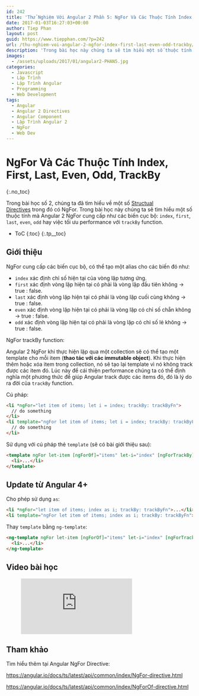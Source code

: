 ```yaml
---
id: 242
title: 'Thử Nghiệm Với Angular 2 Phần 5: NgFor Và Các Thuộc Tính Index, First, Last, Even, Odd, TrackBy'
date: 2017-01-03T16:27:03+00:00
author: Tiep Phan
layout: post
guid: https://www.tiepphan.com/?p=242
url: /thu-nghiem-voi-angular-2-ngfor-index-first-last-even-odd-trackby/
description: 'Trong bài học này chúng ta sẽ tìm hiểu một số thuộc tính mà Angular 2 NgFor cung cấp như các biến cục bộ: index, first, last, even, odd hay việc tối ưu performance với trackBy function.'
images:
  - /assets/uploads/2017/01/angular2-PHAN5.jpg
categories:
  - Javascript
  - Lập Trình
  - Lập Trình Angular
  - Programming
  - Web Development
tags:
  - Angular
  - Angular 2 Directives
  - Angular Component
  - Lập Trình Angular 2
  - NgFor
  - Web Dev
---
```


# NgFor Và Các Thuộc Tính Index, First, Last, Even, Odd, TrackBy
{:.no_toc}

Trong bài học số 2, chúng ta đã tìm hiểu về một số <a href="/thu-nghiem-voi-angular-2-built-in-directives-ngif-ngfor-ngswitchcase/" target="_blank">Structual Directives</a> trong đó có NgFor. Trong bài học này chúng ta sẽ tìm hiểu một số thuộc tính mà Angular 2 NgFor cung cấp như các biến cục bộ: `index`, `first`, `last`, `even`, `odd` hay việc tối ưu performance với `trackBy` function.

* ToC
{:toc}
{:.tp__toc}

## Giới thiệu

NgFor cung cấp các biến cục bộ, có thể tạo một alias cho các biến đó như:

  * `index` xác định chỉ số hiện tại của vòng lặp tương ứng.
  * `first` xác định vòng lặp hiện tại có phải là vòng lặp đầu tiên không -> true : false.
  * `last` xác định vòng lặp hiện tại có phải là vòng lặp cuối cùng không -> true : false.
  * `even` xác định vòng lặp hiện tại có phải là vòng lặp có chỉ số chẵn không -> true : false.
  * `odd` xác định vòng lặp hiện tại có phải là vòng lặp có chỉ số lẻ không -> true : false.

NgFor trackBy function:

Angular 2 NgFor khi thực hiện lặp qua một collection sẽ có thể tạo một template cho mỗi item (**thao tác với các immutable object**). Khi thực hiện thêm hoặc xóa item trong collection, nó sẽ tạo lại template vì nó không track được các item đó. Lúc này để cái thiện performance chúng ta có thể định nghĩa một phương thức để giúp Angular track được các items đó, đó là lý do ra đời của `trackBy` function.

Cú pháp:

```html
<li *ngFor="let item of items; let i = index; trackBy: trackByFn">
  // do something
</li>
<li template="ngFor let item of items; let i = index; trackBy: trackByFn">
  // do something
</li>
```

Sử dụng với cú pháp thẻ `template` (sẽ có bài giới thiệu sau):

```html
<template ngFor let-item [ngForOf]="items" let-i="index" [ngForTrackBy]="trackByFn">
  <li>...</li>
</template>
```

## Update từ Angular 4+

Cho phép sử dụng `as`:

```html
<li *ngFor="let item of items; index as i; trackBy: trackByFn">...</li>
<li template="ngFor let item of items; index as i; trackBy: trackByFn">...</li>
```

Thay `template` bằng `ng-template`:

```html
<ng-template ngFor let-item [ngForOf]="items" let-i="index" [ngForTrackBy]="trackByFn">
  <li>...</li>
</ng-template>
```

## Video bài học

<figure class="video_container">
  <iframe src="https://www.youtube.com/embed/5df6zJhycGs" frameborder="0" allowfullscreen="true"> </iframe>
</figure>


## Tham khảo

Tìm hiểu thêm tại Angular NgFor Directive:

<a href="https://angular.io/docs/ts/latest/api/common/index/NgFor-directive.html" target="_blank">https://angular.io/docs/ts/latest/api/common/index/NgFor-directive.html</a>

<a href="https://angular.io/docs/ts/latest/api/common/index/NgForOf-directive.html" target="_blank">https://angular.io/docs/ts/latest/api/common/index/NgForOf-directive.html</a>
